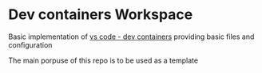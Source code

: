 # Dev containers Workspace
Basic implementation of [vs code - dev containers](https://code.visualstudio.com/docs/devcontainers/containers) providing basic files and configuration

The main porpuse of this repo is to be used as a template
